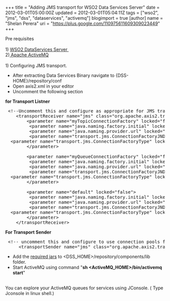 +++
title = "Adding JMS transport for WSO2 Data Services Server"
date = 2012-03-01T05:00:00Z
updated = 2012-03-01T05:04:11Z
tags = ["wso2", "jms", "dss", "dataservices", "activemq"]
blogimport = true 
[author]
	name = "Shelan Perera"
	uri = "https://plus.google.com/110975611609309023449"
+++

<div dir="ltr" style="text-align: left;" trbidi="on">Pre requisites<br /><div><br /></div><div>1) <a href="http://wso2.com/products/data-services-server/" target="_blank">WSO2 DataServices Server&nbsp;</a></div><div>2)<a href="http://activemq.apache.org/" target="_blank"> Apache ActiveMQ</a>&nbsp;</div><div><br /></div><div>1) Configuring JMS transport.</div><div><ul style="text-align: left;"><li>After extracting Data Services Binary navigate to {DSS-HOME}/repository/conf</li><li>Open axis2.xml in your editor</li><li>Uncomment the following section</li></ul><div><b>for Transport Listner</b></div></div><pre class="brush:js;"> &lt;!--Uncomment this and configure as appropriate for JMS transport support, after setting up your JMS environment (e.g. ActiveMQ)--&gt;<br />    &lt;transportReceiver name="jms" class="org.apache.axis2.transport.jms.JMSListener"&gt;<br />        &lt;parameter name="myTopicConnectionFactory" locked="false"&gt;<br />         &lt;parameter name="java.naming.factory.initial" locked="false"&gt;org.apache.activemq.jndi.ActiveMQInitialContextFactory&lt;/parameter&gt;<br />         &lt;parameter name="java.naming.provider.url" locked="false"&gt;tcp://localhost:61616&lt;/parameter&gt;<br />         &lt;parameter name="transport.jms.ConnectionFactoryJNDIName" locked="false"&gt;TopicConnectionFactory&lt;/parameter&gt;<br />  &lt;parameter name="transport.jms.ConnectionFactoryType" locked="false"&gt;topic&lt;/parameter&gt;<br />        &lt;/parameter&gt;<br /><br />        &lt;parameter name="myQueueConnectionFactory" locked="false"&gt;<br />         &lt;parameter name="java.naming.factory.initial" locked="false"&gt;org.apache.activemq.jndi.ActiveMQInitialContextFactory&lt;/parameter&gt;<br />         &lt;parameter name="java.naming.provider.url" locked="false"&gt;tcp://localhost:61616&lt;/parameter&gt;<br />         &lt;parameter name="transport.jms.ConnectionFactoryJNDIName" locked="false"&gt;QueueConnectionFactory&lt;/parameter&gt;<br />  &lt;parameter name="transport.jms.ConnectionFactoryType" locked="false"&gt;queue&lt;/parameter&gt;<br />        &lt;/parameter&gt;<br /><br />        &lt;parameter name="default" locked="false"&gt;<br />         &lt;parameter name="java.naming.factory.initial" locked="false"&gt;org.apache.activemq.jndi.ActiveMQInitialContextFactory&lt;/parameter&gt;<br />         &lt;parameter name="java.naming.provider.url" locked="false"&gt;tcp://localhost:61616&lt;/parameter&gt;<br />         &lt;parameter name="transport.jms.ConnectionFactoryJNDIName" locked="false"&gt;QueueConnectionFactory&lt;/parameter&gt;<br />  &lt;parameter name="transport.jms.ConnectionFactoryType" locked="false"&gt;queue&lt;/parameter&gt;<br />        &lt;/parameter&gt;<br />    &lt;/transportReceiver&gt;</pre><b>For Transport Sender</b><br /><pre class="brush:js;"> &lt;!-- uncomment this and configure to use connection pools for sending messages--&gt;<br />     &lt;transportSender name="jms" class="org.apache.axis2.transport.jms.JMSSender"/&gt;</pre><ul style="text-align: left;"><li>Add the <a href="http://www.box.com/s/mkv0ea167sz9cqm069m0" target="_blank">required jars</a> to &lt;DSS_HOME&gt;/repository/components/lib folder.&nbsp;</li><li>Start ActiveMQ using command "<b>sh &lt;ActiveMQ_HOME&gt;/bin/activemq start</b>"</li></ul><div><br />You can explore your ActiveMQ queues for services using JConsole. ( Type Jconsole in linux shell.)</div></div>
